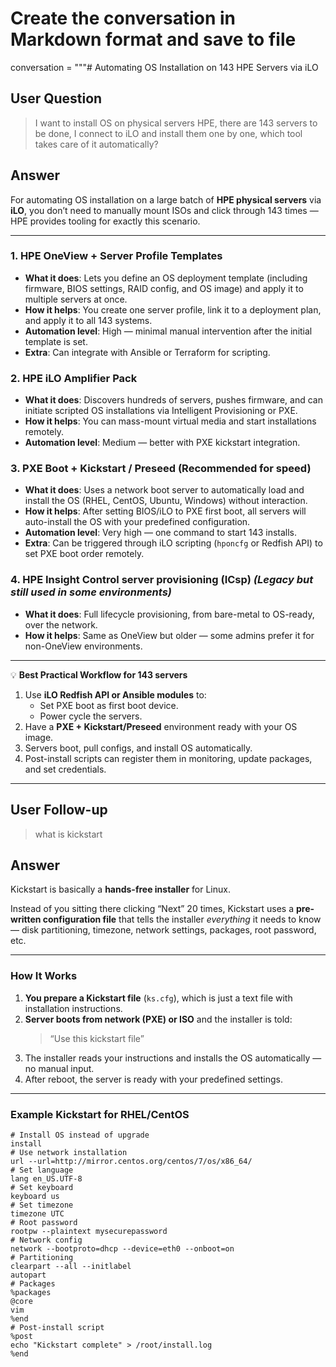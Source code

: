# Create the conversation in Markdown format and save to file

conversation = """# Automating OS Installation on 143 HPE Servers via iLO

## **User Question**
> I want to install OS on physical servers HPE, there are 143 servers to be done, I connect to iLO and install them one by one, which tool takes care of it automatically?

## **Answer**
For automating OS installation on a large batch of **HPE physical servers** via **iLO**, you don’t need to manually mount ISOs and click through 143 times — HPE provides tooling for exactly this scenario.

---

### **1. HPE OneView + Server Profile Templates**
- **What it does**: Lets you define an OS deployment template (including firmware, BIOS settings, RAID config, and OS image) and apply it to multiple servers at once.
- **How it helps**: You create one server profile, link it to a deployment plan, and apply it to all 143 systems.
- **Automation level**: High — minimal manual intervention after the initial template is set.
- **Extra**: Can integrate with Ansible or Terraform for scripting.

### **2. HPE iLO Amplifier Pack**
- **What it does**: Discovers hundreds of servers, pushes firmware, and can initiate scripted OS installations via Intelligent Provisioning or PXE.
- **How it helps**: You can mass-mount virtual media and start installations remotely.
- **Automation level**: Medium — better with PXE kickstart integration.

### **3. PXE Boot + Kickstart / Preseed (Recommended for speed)**
- **What it does**: Uses a network boot server to automatically load and install the OS (RHEL, CentOS, Ubuntu, Windows) without interaction.
- **How it helps**: After setting BIOS/iLO to PXE first boot, all servers will auto-install the OS with your predefined configuration.
- **Automation level**: Very high — one command to start 143 installs.
- **Extra**: Can be triggered through iLO scripting (`hponcfg` or Redfish API) to set PXE boot order remotely.

### **4. HPE Insight Control server provisioning (ICsp)** *(Legacy but still used in some environments)*
- **What it does**: Full lifecycle provisioning, from bare-metal to OS-ready, over the network.
- **How it helps**: Same as OneView but older — some admins prefer it for non-OneView environments.

---

💡 **Best Practical Workflow for 143 servers**  
1. Use **iLO Redfish API or Ansible modules** to:
   - Set PXE boot as first boot device.
   - Power cycle the servers.
2. Have a **PXE + Kickstart/Preseed** environment ready with your OS image.
3. Servers boot, pull configs, and install OS automatically.
4. Post-install scripts can register them in monitoring, update packages, and set credentials.

---

## **User Follow-up**
> what is kickstart

## **Answer**
Kickstart is basically a **hands-free installer** for Linux.

Instead of you sitting there clicking “Next” 20 times, Kickstart uses a **pre-written configuration file** that tells the installer *everything* it needs to know — disk partitioning, timezone, network settings, packages, root password, etc.

---

### **How It Works**
1. **You prepare a Kickstart file** (`ks.cfg`), which is just a text file with installation instructions.
2. **Server boots from network (PXE) or ISO** and the installer is told:  
   > “Use this kickstart file”
3. The installer reads your instructions and installs the OS automatically — no manual input.
4. After reboot, the server is ready with your predefined settings.

---

### **Example Kickstart for RHEL/CentOS**
```kickstart
# Install OS instead of upgrade
install
# Use network installation
url --url=http://mirror.centos.org/centos/7/os/x86_64/
# Set language
lang en_US.UTF-8
# Set keyboard
keyboard us
# Set timezone
timezone UTC
# Root password
rootpw --plaintext mysecurepassword
# Network config
network --bootproto=dhcp --device=eth0 --onboot=on
# Partitioning
clearpart --all --initlabel
autopart
# Packages
%packages
@core
vim
%end
# Post-install script
%post
echo "Kickstart complete" > /root/install.log
%end
